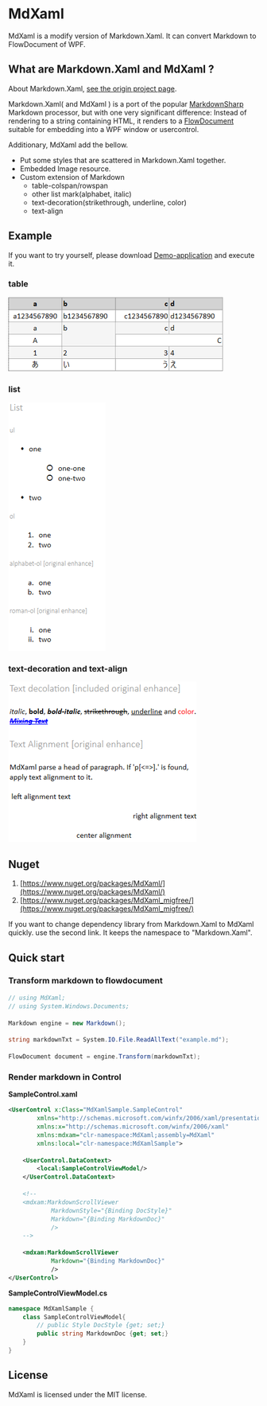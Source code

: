 # MdXaml

MdXaml is a modify version of Markdown.Xaml.
It can convert Markdown to FlowDocument of WPF.

## What are Markdown.Xaml and MdXaml ?

About Markdown.Xaml, [see the origin project page](https://github.com/theunrepentantgeek/Markdown.XAML).

Markdown.Xaml( and MdXaml ) is a port of the popular 
[MarkdownSharp](http://code.google.com/p/markdownsharp/) Markdown processor, but with one very 
significant difference: Instead of rendering to a string containing HTML, it renders to a 
[FlowDocument](http://msdn.microsoft.com/en-us/library/system.windows.documents.flowdocument.aspx) 
suitable for embedding into a WPF window or usercontrol.

Additionary, MdXaml add the bellow.

* Put some styles that are scattered in Markdown.Xaml together.
* Embedded Image resource.
* Custom extension of Markdown
    * table-colspan/rowspan
    * other list mark(alphabet, italic)
    * text-decoration(strikethrough, underline, color)
    * text-align

## Example

If you want to try yourself, please download [Demo-application](MdXaml_Demo.zip) and execute it.

### table
![table-fowdoc.png    ](img/table-fowdoc.png)

### list
![list-flowdoc.png    ](img/list-flowdoc.png)

### text-decoration and text-align
![textdeco-flowdoc.png](img/textdeco-flowdoc.png)

## Nuget

1. [https://www.nuget.org/packages/MdXaml/](https://www.nuget.org/packages/MdXaml/)
2. [https://www.nuget.org/packages/MdXaml_migfree/](https://www.nuget.org/packages/MdXaml_migfree/)

If you want to change dependency library from Markdown.Xaml to MdXaml quickly. use the second link. It keeps the namespace to "Markdown.Xaml".

## Quick start 

### Transform markdown to flowdocument

```cs
// using MdXaml;
// using System.Windows.Documents;

Markdown engine = new Markdown();

string markdownTxt = System.IO.File.ReadAllText("example.md");

FlowDocument document = engine.Transform(markdownTxt);
```

### Render markdown in Control

**SampleControl.xaml**
```xml
<UserControl x:Class="MdXamlSample.SampleControl"
        xmlns="http://schemas.microsoft.com/winfx/2006/xaml/presentation"
        xmlns:x="http://schemas.microsoft.com/winfx/2006/xaml"
        xmlns:mdxam="clr-namespace:MdXaml;assembly=MdXaml"
        xmlns:local="clr-namespace:MdXamlSample">

    <UserControl.DataContext>
        <local:SampleControlViewModel/>
    </UserControl.DataContext>

    <!--
    <mdxam:MarkdownScrollViewer
            MarkdownStyle="{Binding DocStyle}"
            Markdown="{Binding MarkdownDoc}"
            />
    -->

    <mdxam:MarkdownScrollViewer
            Markdown="{Binding MarkdownDoc}"
            />
</UserControl>
```

**SampleControlViewModel.cs**
```cs
namespace MdXamlSample {
    class SampleControlViewModel{
        // public Style DocStyle {get; set;}
        public string MarkdownDoc {get; set;}
    }
}
```


## License

MdXaml is licensed under the MIT license.